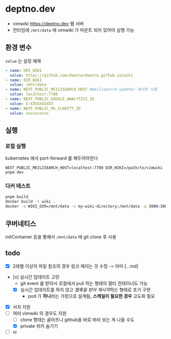 # deptno.dev

- vimwiki <https://deptno.dev> 웹 서버
- 런타임에 `/mnt/data` 에 vimwiki 가 마운트 되어 있어야 실행 가능

## 환경 변수
`value` 는 설정 예제
```yaml
- name: URI_WIKI
  value: https://github.com/deptno/deptno.github.io/wiki
- name: DIR_WIKI
  value: /mnt/data
- name: NEXT_PUBLIC_MEILISEARCH_HOST #meilisearch-updater 에서만 사용
  value: localhost:7700
- name: NEXT_PUBLIC_GOOGLE_ANALYTICS_ID
  value: G-XXXXXXXXXX
- name: NEXT_PUBLIC_MS_CLARITY_ID
  value: xxxxxxxxxx
```

## 실행

### 로컬 실행
kubernetes 에서 port-forward 를 해두어야한다
```shell
NEXT_PUBLIC_MEILISEARCH_HOST=localhost:7700 DIR_WIKI=/path/to/vimwiki pnpm dev
```

### 다커 테스트
```sh
pnpm build
docker build -t wiki .
docker -e WIKI_DIR=/mnt/data -v my-wiki-directory:/mnt/data -p 3000:3000 wiki
```

## 쿠버네티스
initContainer 등을 통해서 `/mnt/data` 에 git clone 후 사용

## todo
- [x] 2레벨 이상의 파일 참조의 경우 링크 깨지는 것 수정 -> 아마 [...md]
- [o] 실시간 업데이트 고민
  - git event 를 받아서 로컬에서 pull 하는 형태의 멀티 컨테이너도 가능
  - [x] 실시간 업데이트를 하지 않고 *웹훅을 받아 재시작*하는 형태로 초기 구현
    - pod 가 **하나**라는 가정으로 설계됨, **스케일이 필요한 경우** 고도화 필요
- [x] 서치 지원
- [ ] 여러 vimwiki 의 경우도 지원
  - [ ] clone 형태는 골아프니 github을 바로 바라 보는 게 나을 수도
  - [x] private 위키 숨기기
- [ ] ui
